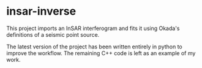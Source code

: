 # insar-inverse

This project imports an InSAR interferogram and fits it using Okada's definitions of a seismic point source.

The latest version of the project has been written entirely in python to improve the workflow. The remaining C++ code is left as an example of my work.
